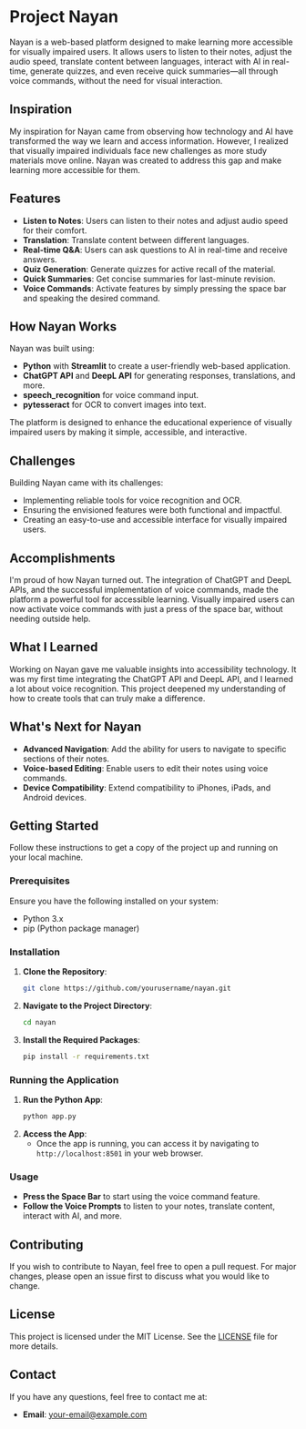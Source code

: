 # Project Nayan

Nayan is a web-based platform designed to make learning more accessible for visually impaired users. It allows users to listen to their notes, adjust the audio speed, translate content between languages, interact with AI in real-time, generate quizzes, and even receive quick summaries—all through voice commands, without the need for visual interaction.

## Inspiration

My inspiration for Nayan came from observing how technology and AI have transformed the way we learn and access information. However, I realized that visually impaired individuals face new challenges as more study materials move online. Nayan was created to address this gap and make learning more accessible for them.

## Features

- **Listen to Notes**: Users can listen to their notes and adjust audio speed for their comfort.
- **Translation**: Translate content between different languages.
- **Real-time Q&A**: Users can ask questions to AI in real-time and receive answers.
- **Quiz Generation**: Generate quizzes for active recall of the material.
- **Quick Summaries**: Get concise summaries for last-minute revision.
- **Voice Commands**: Activate features by simply pressing the space bar and speaking the desired command.

## How Nayan Works

Nayan was built using:
- **Python** with **Streamlit** to create a user-friendly web-based application.
- **ChatGPT API** and **DeepL API** for generating responses, translations, and more.
- **speech_recognition** for voice command input.
- **pytesseract** for OCR to convert images into text.

The platform is designed to enhance the educational experience of visually impaired users by making it simple, accessible, and interactive.

## Challenges

Building Nayan came with its challenges:
- Implementing reliable tools for voice recognition and OCR.
- Ensuring the envisioned features were both functional and impactful.
- Creating an easy-to-use and accessible interface for visually impaired users.

## Accomplishments

I'm proud of how Nayan turned out. The integration of ChatGPT and DeepL APIs, and the successful implementation of voice commands, made the platform a powerful tool for accessible learning. Visually impaired users can now activate voice commands with just a press of the space bar, without needing outside help.

## What I Learned

Working on Nayan gave me valuable insights into accessibility technology. It was my first time integrating the ChatGPT API and DeepL API, and I learned a lot about voice recognition. This project deepened my understanding of how to create tools that can truly make a difference.

## What's Next for Nayan

- **Advanced Navigation**: Add the ability for users to navigate to specific sections of their notes.
- **Voice-based Editing**: Enable users to edit their notes using voice commands.
- **Device Compatibility**: Extend compatibility to iPhones, iPads, and Android devices.

## Getting Started

Follow these instructions to get a copy of the project up and running on your local machine.

### Prerequisites

Ensure you have the following installed on your system:
- Python 3.x
- pip (Python package manager)

### Installation

1. **Clone the Repository**:
    ```sh
    git clone https://github.com/yourusername/nayan.git
    ```
2. **Navigate to the Project Directory**:
    ```sh
    cd nayan
    ```
3. **Install the Required Packages**:
    ```sh
    pip install -r requirements.txt
    ```

### Running the Application

1. **Run the Python App**:
    ```sh
    python app.py
    ```
2. **Access the App**:
    - Once the app is running, you can access it by navigating to `http://localhost:8501` in your web browser.

### Usage

- **Press the Space Bar** to start using the voice command feature.
- **Follow the Voice Prompts** to listen to your notes, translate content, interact with AI, and more.

## Contributing

If you wish to contribute to Nayan, feel free to open a pull request. For major changes, please open an issue first to discuss what you would like to change.

## License

This project is licensed under the MIT License. See the [LICENSE](LICENSE) file for more details.

## Contact

If you have any questions, feel free to contact me at:
- **Email**: your-email@example.com

